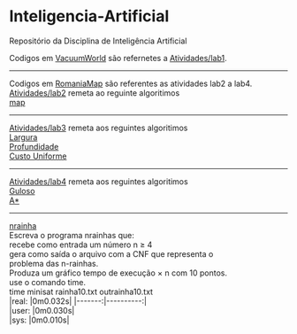 # Inteligencia-Artificial
Repositório da Disciplina de Inteligência Artificial

Codigos em [VacuumWorld](https://github.com/michelmelo25/Inteligencia-Artificial/tree/master/VacuumWorld) são refernetes a 
[Atividades/lab1](https://github.com/michelmelo25/Inteligencia-Artificial/blob/master/Atividades/lab1.pdf).
_______________________________________________________________________________________________________________________________
Codigos em [RomaniaMap](https://github.com/michelmelo25/Inteligencia-Artificial/tree/master/RomaniaMap) são referentes as  atividades lab2 a lab4. <br />
[Atividades/lab2](https://github.com/michelmelo25/Inteligencia-Artificial/blob/master/Atividades/lab2.pdf) remeta ao reguinte algoritimos <br />  [map](https://github.com/michelmelo25/Inteligencia-Artificial/tree/master/RomaniaMap/src/map) <br />
_______________________________________________________________________________________________________________________________
[Atividades/lab3](https://github.com/michelmelo25/Inteligencia-Artificial/blob/master/Atividades/lab3.pdf) remeta aos reguintes algoritimos <br />
[Largura](https://github.com/michelmelo25/Inteligencia-Artificial/tree/master/RomaniaMap/src/busca/largura)<br />
[Profundidade](https://github.com/michelmelo25/Inteligencia-Artificial/tree/master/RomaniaMap/src/busca/profundidade)<br />
[Custo Uniforme](https://github.com/michelmelo25/Inteligencia-Artificial/tree/master/RomaniaMap/src/busca/uniforme) <br />
_______________________________________________________________________________________________________________________________
[Atividades/lab4](https://github.com/michelmelo25/Inteligencia-Artificial/blob/master/Atividades/lab4.pdf) remeta aos reguintes algoritimos <br />
[Guloso](https://github.com/michelmelo25/Inteligencia-Artificial/blob/master/RomaniaMap/src/busca/heuristica/BuscaGulosa.java)<br />
[A*](https://github.com/michelmelo25/Inteligencia-Artificial/blob/master/RomaniaMap/src/busca/heuristica/BuscaAEstrela.java) <br />
_______________________________________________________________________________________________________________________________
[nrainha](https://github.com/michelmelo25/Inteligencia-Artificial/tree/master/nrainhas) <br />
Escreva o programa nrainhas que:<br />
recebe como entrada um número n ≥ 4 <br />
gera como saída o arquivo com a CNF que representa o <br />
problema das n-rainhas. <br />
Produza um gráfico tempo de execução × n com 10 pontos. <br />
use o comando time. <br />
time minisat rainha10.txt outrainha10.txt <br />
|real: |0m0.032s| |-------:|----------:| <br />
|user: |0m0.030s| <br />
|sys:  |0m0.010s| <br />
